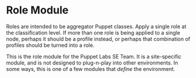 # Role Module #

Roles are intended to be aggregator Puppet classes. Apply a single role at the
classification level. If more than one role is being applied to a single node,
perhaps it should be a profile instead, or perhaps that combination of profiles
should be turned into a role.

This is the role module for the Puppet Labs SE Team. It is a site-specific
module, and is not designed to plug-n-play into other environments. In some
ways, this is one of a few modules that _define_ the environment.
